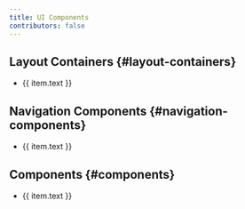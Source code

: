 ```yaml
---
title: UI Components
contributors: false
---
```


<script setup lang="ts">
  import uiSidebar from "./sidebar";

  function category(name: string) {
    return uiSidebar[0].items.find(i => i.text === 'Layout Containers').items
  }
</script>

## Layout Containers {#layout-containers}

<ul>
  <li v-for="item in category('Layout Containers')">
    <a :href="item.link">{{ item.text }}</a>
  </li>
</ul>

## Navigation Components {#navigation-components}

<ul>
  <li v-for="item in category('Navigation Components')">
    <a :href="item.link">{{ item.text }}</a>
  </li>
</ul>

## Components {#components}

<ul>
  <li v-for="item in category('Components')">
    <a :href="item.link">{{ item.text }}</a>
  </li>
</ul>

